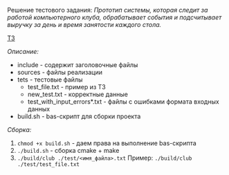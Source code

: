 Решение тестового задания: 
*Прототип системы, которая следит за работой компьютерного клуба, обрабатывает события и подсчитывает выручку за день и время занятости каждого стола.*

[ТЗ](ТЗ.md)

*Описание:*
- include - содержит заголовочные файлы
- sources - файлы реализации
- tets - тестовые файлы
	- test_file.txt - пример из ТЗ
	- new_test.txt - корректные данные 
	- test_with_input_errors*.txt - файлы с ошибками формата входных данных
- build.sh - bas-скрипт для сборки проекта

*Сборка:*
1. `chmod +x build.sh` - даем права на выполнение bas-скрипта 
2.  `./build.sh`   - сборка cmake + make
3.  `./build/club ./test/<имя_файла>.txt`
	Пример: 
	`./build/club ./test/test_file.txt`
